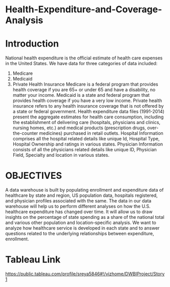 # Health-Expenditure-and-Coverage-Analysis

# Introduction

National health expenditure is the official estimate of health care expenses in the United States.  We have data for three categories of data included: 
1.	Medicare 
2.	Medicaid 
3.	Private Health Insurance
Medicare is a federal program that provides health coverage if you are 65+ or under 65 and have a disability, no matter your income. 
Medicaid is a state and federal program that provides health coverage if you have a very low income. Private health insurance refers to any health insurance coverage that is not offered by a state or federal government.
Health expenditure data files (1991-2014) present the aggregate estimates for health care consumption, including the establishment of delivering care (hospitals, physicians and clinics, nursing homes, etc.) and medical products (prescription drugs, over-the-counter medicines) purchased in retail outlets.
Hospital Information comprises all the hospital related details like unique Id, Hospital Type, Hospital Ownership and ratings in various states.
Physician Information consists of all the physicians related details like unique ID, Physician Field, Specialty and location in various states.

# OBJECTIVES

A data warehouse is built by populating enrollment and expenditure data of healthcare by state and region, US population data, hospitals registered, and physician profiles associated with the same. 
The data in our data warehouse will help us to perform different analyses on how the U.S. healthcare expenditure has changed over time. It will allow us to draw insights on the percentage of state spending as a share of the national total and various other population and location-specific analysis.
We want to analyze how healthcare service is developed in each state and to answer questions related to the underlying relationships between expenditure, enrollment.


# Tableau Link

https://public.tableau.com/profile/sreya5846#!/vizhome/DWBIProject/Story1
